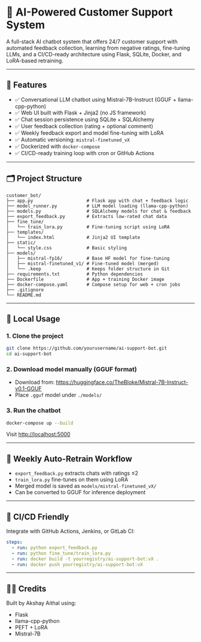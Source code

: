
# 🧠 AI-Powered Customer Support System

A full-stack AI chatbot system that offers 24/7 customer support with automated feedback collection, learning from negative ratings, fine-tuning LLMs, and a CI/CD-ready architecture using Flask, SQLite, Docker, and LoRA-based retraining.

---

## 🚀 Features

- ✅ Conversational LLM chatbot using Mistral-7B-Instruct (GGUF + llama-cpp-python)
- ✅ Web UI built with Flask + Jinja2 (no JS framework)
- ✅ Chat session persistence using SQLite + SQLAlchemy
- ✅ User feedback collection (rating + optional comment)
- ✅ Weekly feedback export and model fine-tuning with LoRA
- ✅ Automatic versioning: `mistral-finetuned_vX`
- ✅ Dockerized with `docker-compose`
- ✅ CI/CD-ready training loop with cron or GitHub Actions

---

## 🗂 Project Structure

```
customer_bot/
├── app.py                    # Flask app with chat + feedback logic
├── model_runner.py           # LLM model loading (llama-cpp-python)
├── models.py                 # SQLAlchemy models for chat & feedback
├── export_feedback.py        # Extracts low-rated chat data
├── fine_tune/
│   └── train_lora.py         # Fine-tuning script using LoRA
├── templates/
│   └── index.html            # Jinja2 UI template
├── static/
│   └── style.css             # Basic styling
├── models/
│   ├── mistral-fp16/         # Base HF model for fine-tuning
│   ├── mistral-finetuned_v1/ # Fine-tuned model (merged)
│   └── .keep                 # Keeps folder structure in Git
├── requirements.txt          # Python dependencies
├── Dockerfile                # App + training Docker image
├── docker-compose.yaml       # Compose setup for web + cron jobs
├── .gitignore
└── README.md
```

---

## 💬 Local Usage

### 1. Clone the project
```bash
git clone https://github.com/yourusername/ai-support-bot.git
cd ai-support-bot
```

### 2. Download model manually (GGUF format)
- Download from: https://huggingface.co/TheBloke/Mistral-7B-Instruct-v0.1-GGUF
- Place `.gguf` model under `./models/`

### 3. Run the chatbot
```bash
docker-compose up --build
```

Visit [http://localhost:5000](http://localhost:5000)

---

## 🔁 Weekly Auto-Retrain Workflow

- `export_feedback.py` extracts chats with ratings ≤2
- `train_lora.py` fine-tunes on them using LoRA
- Merged model is saved as `models/mistral-finetuned_vX/`
- Can be converted to GGUF for inference deployment

---

## 🔧 CI/CD Friendly

Integrate with GitHub Actions, Jenkins, or GitLab CI:

```yaml
steps:
  - run: python export_feedback.py
  - run: python fine_tune/train_lora.py
  - run: docker build -t yourregistry/ai-support-bot:vX .
  - run: docker push yourregistry/ai-support-bot:vX
```

---

## 🧑‍💻 Credits

Built by Akshay Aithal using:
- Flask
- llama-cpp-python
- PEFT + LoRA
- Mistral-7B
